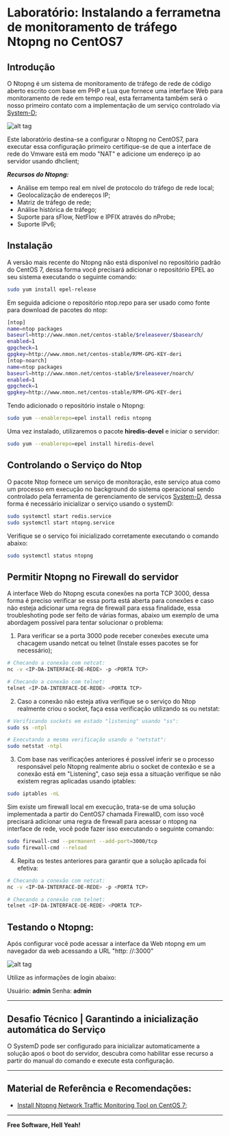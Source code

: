 # Laboratório: Instalando a ferrametna de monitoramento de tráfego Ntopng no CentOS7

## Introdução

O Ntopng é um sistema de monitoramento de tráfego de rede de código aberto escrito com base em PHP e Lua que fornece uma interface Web para monitoramento de rede em tempo real, esta ferramenta também será o nosso primeiro contato com a implementação de um serviço controlado via [System-D](https://access.redhat.com/documentation/en-us/red_hat_enterprise_linux/7/html/system_administrators_guide/chap-managing_services_with_systemd);

![alt tag](https://github.com/helcorin/linux/raw/master/images/ntopng-1.png)

Este laboratório destina-se a configurar o Ntopng no CentOS7, para executar essa configuração primeiro certifique-se de que a interface de rede do Vmware está em modo "NAT" e adicione um endereço ip ao servidor usando dhclient;

***Recursos do Ntopng:***

- Análise em tempo real em nível de protocolo do tráfego de rede local;
- Geolocalização de endereços IP;
- Matriz de tráfego de rede;
- Análise histórica de tráfego;
- Suporte para sFlow, NetFlow e IPFIX através do nProbe;
- Suporte IPv6;

## Instalação

A versão mais recente do Ntopng não está disponível no repositório padrão do CentOS 7, dessa forma você precisará adicionar o repositório EPEL ao seu sistema executando o seguinte comando:

```sh
sudo yum install epel-release
```

Em seguida adicione o repositório ntop.repo para ser usado como fonte para download de pacotes do ntop:

```sh
[ntop]
name=ntop packages
baseurl=http://www.nmon.net/centos-stable/$releasever/$basearch/
enabled=1
gpgcheck=1
gpgkey=http://www.nmon.net/centos-stable/RPM-GPG-KEY-deri
[ntop-noarch]
name=ntop packages
baseurl=http://www.nmon.net/centos-stable/$releasever/noarch/
enabled=1
gpgcheck=1
gpgkey=http://www.nmon.net/centos-stable/RPM-GPG-KEY-deri
```

Tendo adicionado o repositório instale o Ntopng:

```sh
sudo yum --enablerepo=epel install redis ntopng
```

Uma vez instalado, utilizaremos o pacote **hiredis-devel** e iniciar o servidor:

```sh
sudo yum --enablerepo=epel install hiredis-devel
```

## Controlando o Serviço do Ntop

O pacote Ntop fornece um serviço de monitoração, este serviço atua como um processo em execução no background do sistema operacional sendo controlado pela ferramenta de gerenciamento de serviços [System-D](https://access.redhat.com/documentation/en-us/red_hat_enterprise_linux/7/html/system_administrators_guide/chap-managing_services_with_systemd), dessa forma é necessário inicializar o serviço usando o systemD:

```sh
sudo systemctl start redis.service
sudo systemctl start ntopng.service
```

Verifique se o serviço foi inicializado corretamente executando o comando abaixo:

```sh
sudo systemctl status ntopng
```

## Permitir Ntopng no Firewall do servidor

A interface Web do Ntopng escuta conexões na porta TCP 3000, dessa forma é preciso verificar se essa porta está aberta para conexões e caso não esteja adicionar uma regra de firewall para essa finalidade, essa troubleshoting pode ser feito de várias formas, abaixo um exemplo de uma abordagem possível para tentar solucionar o problema:

1. Para verificar se a porta 3000 pode receber conexões execute uma chacagem usando netcat ou telnet (Instale esses pacotes se for necessário);

```sh
# Checando a conexão com netcat:
nc -v <IP-DA-INTERFACE-DE-REDE> -p <PORTA TCP>

# Checando a conexão com telnet:
telnet <IP-DA-INTERFACE-DE-REDE> <PORTA TCP>
```

2. Caso a conexão não esteja ativa verifique se o serviço do Ntop realmente criou o socket, faça essa verificação utilizando ss ou netstat:

```sh
# Verificando sockets em estado "listening" usando "ss":
sudo ss -ntpl

# Executando a mesma verificação usando o "netstat":
sudo netstat -ntpl
```

3. Com base nas verificações anteriores é possível inferir se o processo responsável pelo Ntopng realmente abriu o socket de contexão e se a conexão está em "Listening", caso seja essa a situação verifique se não existem regras aplicadas usando iptables:

```sh
sudo iptables -nL
```

Sim existe um firewall local em execução, trata-se de uma solução implementada a partir do CentOS7 chamada FirewallD, com isso você precisará adicionar uma regra de firewall para acessar o ntopng na interface de rede, você pode fazer isso executando o seguinte comando:

```sh
sudo firewall-cmd --permanent --add-port=3000/tcp
sudo firewall-cmd --reload
```

4. Repita os testes anteriores para garantir que a solução aplicada foi efetiva:

```sh
# Checando a conexão com netcat:
nc -v <IP-DA-INTERFACE-DE-REDE> -p <PORTA TCP>

# Checando a conexão com telnet:
telnet <IP-DA-INTERFACE-DE-REDE> <PORTA TCP>
```

## Testando o Ntopng:

Após configurar você pode acessar a interface da Web ntopng em um navegador da web acessando a URL "http: //<IP-DA-INTERFACE-DE-REDE>:3000" 

![alt tag](https://github.com/helcorin/linux/raw/master/images/ntopng-2.png)

Utilize as informações de login abaixo:

Usuário: **admin**
Senha:   **admin**

---

## Desafio Técnico | Garantindo a inicialização automática do Serviço

O SystemD pode ser configurado para inicializar automaticamente a solução apoś o boot do servidor, descubra como habilitar esse recurso a partir do manual do comando e execute esta configuração.

---

## Material de Referência e Recomendações:

* [Install Ntopng Network Traffic Monitoring Tool on CentOS 7](https://devops.profitbricks.com/tutorials/install-ntopng-network-traffic-monitoring-tool-on-centos-7/);

---

**Free Software, Hell Yeah!**
